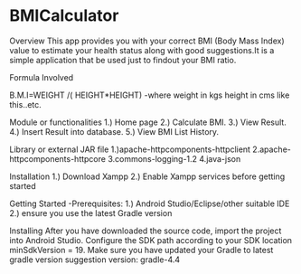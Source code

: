 # BMICalculator

Overview
This app provides you with your correct BMI (Body Mass Index) value to estimate your health status along with good suggestions.It is a simple application that be used just to findout your BMI ratio.

Formula Involved

B.M.I=WEIGHT /( HEIGHT*HEIGHT) -where weight in kgs height in cms like this..etc.

Module or functionalities
1.) Home page
2.) Calculate BMI.
3.) View Result.
4.) Insert Result into database.
5.) View BMI List History.


Library or external JAR file
1.)apache-httpcomponents-httpclient 2.apache-httpcomponents-httpcore 3.commons-logging-1.2 4.java-json

Installation
1.) Download Xampp
2.) Enable Xampp services before getting started

Getting Started
-Prerequisites:
1.) Android Studio/Eclipse/other suitable IDE
2.) ensure you use the latest Gradle version

Installing
After you have downloaded the source code, import the project into Android Studio. Configure the SDK path according to your SDK location minSdkVersion = 19. Make sure you have updated your Gradle to latest gradle version suggestion version: gradle-4.4

